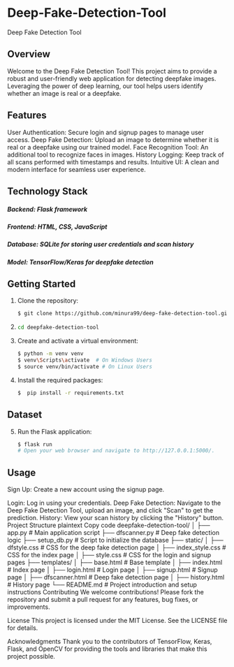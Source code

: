 # Deep-Fake-Detection-Tool
Deep Fake Detection Tool
## Overview
Welcome to the Deep Fake Detection Tool! This project aims to provide a robust and user-friendly web application for detecting deepfake images. Leveraging the power of deep learning, our tool helps users identify whether an image is real or a deepfake.

## Features
User Authentication: Secure login and signup pages to manage user access.
Deep Fake Detection: Upload an image to determine whether it is real or a deepfake using our trained model.
Face Recognition Tool: An additional tool to recognize faces in images.
History Logging: Keep track of all scans performed with timestamps and results.
Intuitive UI: A clean and modern interface for seamless user experience.
## Technology Stack
##### Backend: Flask framework
##### Frontend: HTML, CSS, JavaScript
##### Database: SQLite for storing user credentials and scan history
##### Model: TensorFlow/Keras for deepfake detection
## Getting Started
1. Clone the repository:
   ```bash
   $ git clone https://github.com/minura99/deep-fake-detection-tool.git
2. ```bash
   cd deepfake-detection-tool
3. Create and activate a virtual environment:
   ```bash
   $ python -m venv venv
   $ venv\Scripts\activate  # On Windows Users
   $ source venv/bin/activate # On Linux Users
4. Install the required packages:
   ```bash
   $  pip install -r requirements.txt
## Dataset
5. Run the Flask application:
    ```bash
    $ flask run
    # Open your web browser and navigate to http://127.0.0.1:5000/.

## Usage
Sign Up: Create a new account using the signup page.

Login: Log in using your credentials.
Deep Fake Detection: Navigate to the Deep Fake Detection Tool, upload an image, and click "Scan" to get the prediction.
History: View your scan history by clicking the "History" button.
Project Structure
plaintext
Copy code
deepfake-detection-tool/
│
├── app.py                 # Main application script
├── dfscanner.py           # Deep fake detection logic
├── setup_db.py            # Script to initialize the database
├── static/
│   ├── dfstyle.css        # CSS for the deep fake detection page
│   ├── index_style.css    # CSS for the index page
│   ├── style.css          # CSS for the login and signup pages
├── templates/
│   ├── base.html          # Base template
│   ├── index.html         # Index page
│   ├── login.html         # Login page
│   ├── signup.html        # Signup page
│   ├── dfscanner.html     # Deep fake detection page
│   ├── history.html       # History page
└── README.md              # Project introduction and setup instructions
Contributing
We welcome contributions! Please fork the repository and submit a pull request for any features, bug fixes, or improvements.

License
This project is licensed under the MIT License. See the LICENSE file for details.

Acknowledgments
Thank you to the contributors of TensorFlow, Keras, Flask, and OpenCV for providing the tools and libraries that make this project possible.
